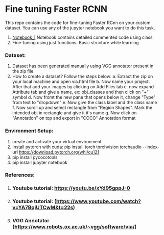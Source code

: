 # Fine tuning Faster RCNN
This repo contains the code for fine-tuning Faster RCnn on your custom dataset. You can use any of the jupyter notebook you want to do this task.
1. [Notebook_1]([https://github.com/irohitraj/Computer-Vision/blob/main/Faster_RCNN%20fine%20tuning/Supervised%20Fine-tuning%20using%20class.ipynb]) Notebook contains detailed commented code using class
2. Fine-tuning using just functions. Basic structure while learning


### Dataset:
  1. Dataset has been generated manually using VGG annotator present in the zip file
  2. How to create a dataset? Follow the steps below:
     a. Extract the zip on your local machine and open via.html file
     b. Now name your project. After that add your images by clicking on Add Files tab
     c. now expand Attribute tab and give a name, ex: obj_classes and then click on "+" symbol
     d. Now fromt the new pane that opens below it, change "Type" from text to "dropdown"
     e. Now give the class label and the class name
     f. Now scroll up and select rectangle from "Region Shapes". Mark the intended obj in rectangle and give it it's name
     g. Now click on "Annotation" on top and export in "COCO" Annotation format 
### Environment Setup:        
  1. create and activate your virtual environment
  2. Install pytorch with cuda: pip install torch torchvision torchaudio --index-url https://download.pytorch.org/whl/cu121
  3. pip install pycocotools
  4. pip install jupyter notebook

### References:
  1. ### Youtube tutorial: https://youtu.be/xYd95gppJ-0
  2. ### Youtube tutorial: (https://www.youtube.com/watch?v=YA7BqiUTCwM&t=22s)
  3. ### VGG Annotator (https://www.robots.ox.ac.uk/~vgg/software/via/)
